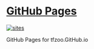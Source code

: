# [GitHub Pages](https://github.com/tfzoo/tfzoo.github.io) 

[![sites](http://182.61.61.133/link/resources/head.png)](http://www.tfzoo.com) 

GitHub Pages for tfzoo.GitHub.io


